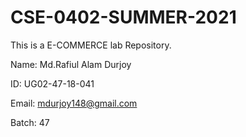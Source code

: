 # CSE-0402-SUMMER-2021
This is a E-COMMERCE lab Repository.

Name: Md.Rafiul Alam Durjoy

ID: UG02-47-18-041

Email: mdurjoy148@gmail.com

Batch: 47
